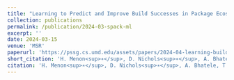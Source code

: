 ```yaml
---
title: "Learning to Predict and Improve Build Successes in Package Ecosystems"
collection: publications
permalink: /publication/2024-03-spack-ml
excerpt: ''
date: 2024-03-15
venue: 'MSR'
paperurl: 'https://pssg.cs.umd.edu/assets/papers/2024-04-learning-build-configs-msr.pdf'
short_citation: 'H. Menon<sup>∗</sup>, D. Nichols<sup>∗</sup>, A. Bhatele, T. Gamblin. Learning to Predict and Improve Build Successes in Package Ecosystems. MSR 2024. &nbsp;&nbsp;<b>*</b> Authors contributed equally.'
citation: 'H. Menon<sup>∗</sup>, D. Nichols<sup>∗</sup>, A. Bhatele, T. Gamblin. Learning to Predict and Improve Build Successes in Package Ecosystems. MSR 2024. &nbsp;&nbsp;<b>*</b> Authors contributed equally.'
---
```

